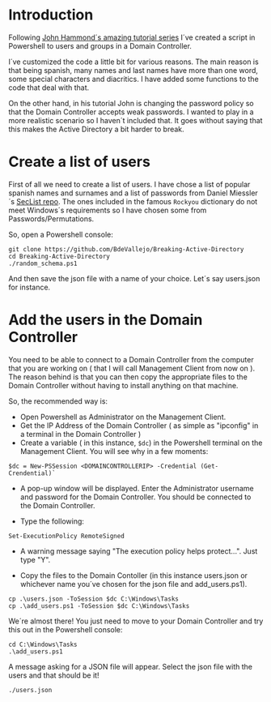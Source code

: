 # Introduction

Following [John Hammond´s amazing tutorial series](https://www.youtube.com/watch?v=59VqS6wMn6w) I´ve created a script in Powershell to users and groups in a Domain Controller. 

I´ve customized the code a little bit for various reasons. The main reason is that being spanish, many names and last names have more than one word, some special characters and diacritics. I have added some functions to the code that deal with that. 

On the other hand, in his tutorial John is changing the password policy so that the Domain Controller accepts weak passwords. I wanted to play in a more realistic scenario so I haven´t included that. It goes without saying that this makes the Active Directory a bit harder to break.

# Create a list of users

First of all we need to create a list of users. I have chose a list of popular spanish names and surnames and a list of passwords from Daniel Miessler´s [SecList repo](https://github.com/danielmiessler/SecLists). The ones included in the famous `Rockyou` dictionary do not meet Windows´s requirements so I have chosen some from Passwords/Permutations.

So, open a Powershell console:

```
git clone https://github.com/BdeVallejo/Breaking-Active-Directory
cd Breaking-Active-Directory
./random_schema.ps1
```

And then save the json file with a name of your choice. Let´s say users.json for instance.

# Add the users in the Domain Controller

You need to be able to connect to a Domain Controller from the computer that you are working on ( that I will call Management Client from now on ). The reason behind is that you can then copy the appropriate files to the Domain Controller without having to install anything on that machine.

So, the recommended way is:

- Open Powershell as Administrator on the Management Client.
- Get the IP Address of the Domain Controller ( as simple as "ipconfig" in a terminal in the Domain Controller )
- Create a variable ( in this instance, `$dc`) in the Powershell terminal on the Management Client. You will see why in a few moments:
```
$dc = New-PSSession <DOMAINCONTROLLERIP> -Credential (Get-Crendential)`
```

- A pop-up window will be displayed. Enter the Administrator username and password for the Domain Controller. You should be connected to the Domain Controller.

- Type the following:
```
Set-ExecutionPolicy RemoteSigned
```
- A warning message saying "The execution policy helps protect...". Just type "Y".

- Copy the files to the Domain Contoller (in this instance users.json or whichever name you´ve chosen for the json file and add_users.ps1). 
```
cp .\users.json -ToSession $dc C:\Windows\Tasks
cp .\add_users.ps1 -ToSession $dc C:\Windows\Tasks
```

We´re almost there! You just need to move to your Domain Controller and try this out in the Powershell console:

```
cd C:\Windows\Tasks
.\add_users.ps1
``` 

A message asking for a JSON file will appear. Select the json file with the users and that should be it!
```
./users.json
```





